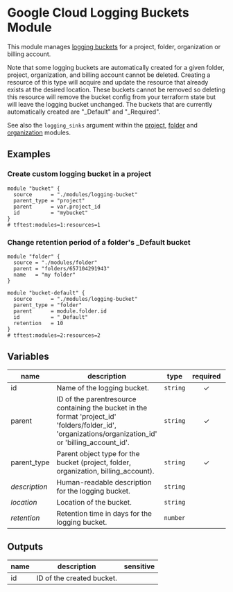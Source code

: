 # Google Cloud Logging Buckets Module

This module manages [logging buckets](https://cloud.google.com/logging/docs/storage#logs-buckets) for a project, folder, organization or billing account.

Note that some logging buckets are automatically created for a given folder, project, organization, and billing account cannot be deleted. Creating a resource of this type will acquire and update the resource that already exists at the desired location. These buckets cannot be removed so deleting this resource will remove the bucket config from your terraform state but will leave the logging bucket unchanged. The buckets that are currently automatically created are "_Default" and "_Required".

See also the `logging_sinks` argument within the [project](../project/), [folder](../folder/) and [organization](../organization) modules.

## Examples

### Create custom logging bucket in a project

```hcl
module "bucket" {
  source      = "./modules/logging-bucket"
  parent_type = "project"
  parent      = var.project_id
  id          = "mybucket"
}
# tftest:modules=1:resources=1
```


### Change retention period of a folder's _Default bucket

```hcl
module "folder" {
  source = "./modules/folder"
  parent = "folders/657104291943"
  name   = "my folder"
}

module "bucket-default" {
  source      = "./modules/logging-bucket"
  parent_type = "folder"
  parent      = module.folder.id
  id          = "_Default"
  retention   = 10
}
# tftest:modules=2:resources=2
```


<!-- BEGIN TFDOC -->
## Variables

| name | description | type | required | default |
|---|---|:---: |:---:|:---:|
| id | Name of the logging bucket. | <code title="">string</code> | ✓ |  |
| parent | ID of the parentresource containing the bucket in the format 'project_id' 'folders/folder_id', 'organizations/organization_id' or 'billing_account_id'. | <code title="">string</code> | ✓ |  |
| parent_type | Parent object type for the bucket (project, folder, organization, billing_account). | <code title="">string</code> | ✓ |  |
| *description* | Human-readable description for the logging bucket. | <code title="">string</code> |  | <code title="">null</code> |
| *location* | Location of the bucket. | <code title="">string</code> |  | <code title="">global</code> |
| *retention* | Retention time in days for the logging bucket. | <code title="">number</code> |  | <code title="">30</code> |

## Outputs

| name | description | sensitive |
|---|---|:---:|
| id | ID of the created bucket. |  |
<!-- END TFDOC -->
